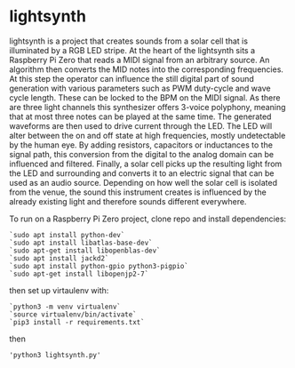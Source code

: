 # lightsynth

lightsynth is a project that creates sounds from a solar cell that is illuminated by a RGB LED stripe. At the heart of the lightsynth sits a Raspberry Pi Zero that reads a MIDI signal from an arbitrary source. An algorithm then converts the MID notes into the corresponding frequencies. At this step the operator can influence the still digital part of sound generation with various parameters such as PWM duty-cycle and wave cycle length. These can be locked to the BPM on the MIDI signal. As there are three light channels this synthesizer offers 3-voice polyphony, meaning that at most three notes can be played at the same time. The generated waveforms are then used to drive current through the LED. The LED will alter between the on and off state at high frequencies, mostly undetectable by the human eye. By adding resistors, capacitors or inductances to the signal path, this conversion from the digital to the analog domain can be influenced and filtered. Finally, a solar cell picks up the resulting light from the LED and surrounding and converts it to an electric signal that can be used as an audio source. Depending on how well the solar cell is isolated from the venue, the sound this instrument creates is influenced by the already existing light and therefore sounds different everywhere.


To run on a Raspberry Pi Zero project, clone repo and install dependencies:

    `sudo apt install python-dev`
    `sudo apt install libatlas-base-dev`
    `sudo apt-get install libopenblas-dev`
    `sudo apt install jackd2`
    `sudo apt install python-gpio python3-pigpio`
    `sudo apt-get install libopenjp2-7`


then set up virtaulenv with:

    `python3 -m venv virtualenv`
    `source virtualenv/bin/activate`
    `pip3 install -r requirements.txt`

then

    'python3 lightsynth.py'